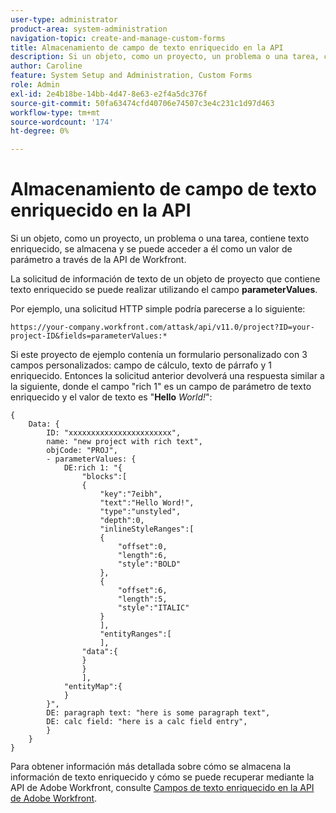 ```yaml
---
user-type: administrator
product-area: system-administration
navigation-topic: create-and-manage-custom-forms
title: Almacenamiento de campo de texto enriquecido en la API
description: Si un objeto, como un proyecto, un problema o una tarea, contiene texto enriquecido, se almacena y se puede acceder a él como un valor de parámetro a través de la API de Workfront.
author: Caroline
feature: System Setup and Administration, Custom Forms
role: Admin
exl-id: 2e4b18be-14bb-4d47-8e63-e2f4a5dc376f
source-git-commit: 50fa63474cfd40706e74507c3e4c231c1d97d463
workflow-type: tm+mt
source-wordcount: '174'
ht-degree: 0%

---
```


# Almacenamiento de campo de texto enriquecido en la API

Si un objeto, como un proyecto, un problema o una tarea, contiene texto enriquecido, se almacena y se puede acceder a él como un valor de parámetro a través de la API de Workfront.

La solicitud de información de texto de un objeto de proyecto que contiene texto enriquecido se puede realizar utilizando el campo **parameterValues**.

Por ejemplo, una solicitud HTTP simple podría parecerse a lo siguiente:

`https://your-company.workfront.com/attask/api/v11.0/project?ID=your-project-ID&fields=parameterValues:*`

Si este proyecto de ejemplo contenía un formulario personalizado con 3 campos personalizados: campo de cálculo, texto de párrafo y 1 enriquecido. Entonces la solicitud anterior devolverá una respuesta similar a la siguiente, donde el campo &quot;rich 1&quot; es un campo de parámetro de texto enriquecido y el valor de texto es &quot;**Hello** *World!*&quot;:

```
{
    Data: {
        ID: "xxxxxxxxxxxxxxxxxxxxxxx",
        name: "new project with rich text",
        objCode: "PROJ",
        - parameterValues: {
            DE:rich 1: "{
                "blocks":[
                {
                    "key":"7eibh",
                    "text":"Hello Word!",
                    "type":"unstyled",
                    "depth":0,
                    "inlineStyleRanges":[
                    {
                        "offset":0,
                        "length":6,
                        "style":"BOLD"
                    },
                    {
                        "offset":6,
                        "length":5,
                        "style":"ITALIC"
                    }
                    ],
                    "entityRanges":[
                    ],
                "data":{
                }
                }
                ],
            "entityMap":{
            }
        }",
        DE: paragraph text: "here is some paragraph text",
        DE: calc field: "here is a calc field entry",
        }
    }
}
```

Para obtener información más detallada sobre cómo se almacena la información de texto enriquecido y cómo se puede recuperar mediante la API de Adobe Workfront, consulte [Campos de texto enriquecido en la API de Adobe Workfront](../../../wf-api/general/rich-text-field-api.md).
